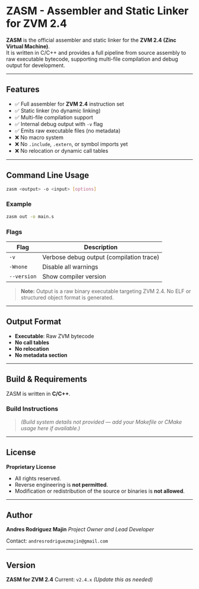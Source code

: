 # ZASM - Assembler and Static Linker for ZVM 2.4

**ZASM** is the official assembler and static linker for the **ZVM 2.4 (Zinc Virtual Machine)**.  
It is written in C/C++ and provides a full pipeline from source assembly to raw executable bytecode, supporting multi-file compilation and debug output for development.

---

## Features

- ✅ Full assembler for **ZVM 2.4** instruction set
- ✅ Static linker (no dynamic linking)
- ✅ Multi-file compilation support
- ✅ Internal debug output with `-v` flag
- ✅ Emits raw executable files (no metadata)
- ❌ No macro system
- ❌ No `.include`, `.extern`, or symbol imports yet
- ❌ No relocation or dynamic call tables

---

## Command Line Usage

```bash
zasm <output> -o <input> [options]
````

### Example

```bash
zasm out -o main.s
```

### Flags

| Flag        | Description                              |
| ----------- | ---------------------------------------- |
| `-v`        | Verbose debug output (compilation trace) |
| `-Wnone`    | Disable all warnings                     |
| `--version` | Show compiler version                    |

> **Note:** Output is a raw binary executable targeting ZVM 2.4. No ELF or structured object format is generated.

---

## Output Format

* **Executable**: Raw ZVM bytecode
* **No call tables**
* **No relocation**
* **No metadata section**

---

## Build & Requirements

ZASM is written in **C/C++**.

### Build Instructions

> *(Build system details not provided — add your Makefile or CMake usage here if available.)*

---

## License

**Proprietary License**

* All rights reserved.
* Reverse engineering is **not permitted**.
* Modification or redistribution of the source or binaries is **not allowed**.

---

## Author

**Andres Rodriguez Majin**
*Project Owner and Lead Developer*

Contact: `andresrodriguezmajin@gmail.com`

---

## Version

**ZASM for ZVM 2.4**
Current: `v2.4.x` *(Update this as needed)*
